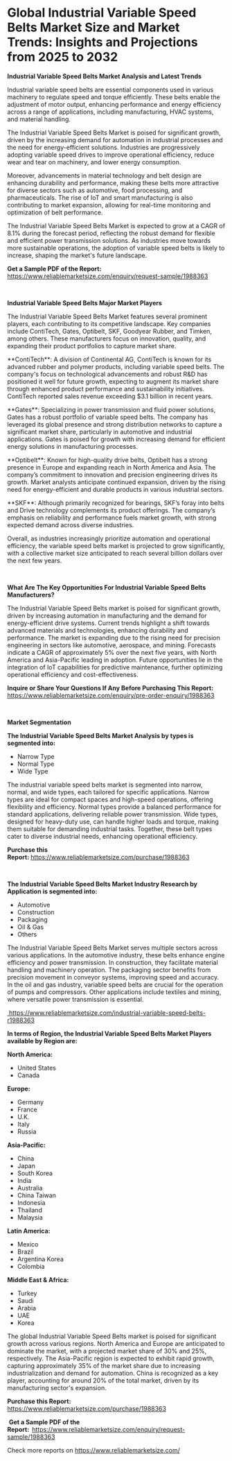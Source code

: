 <p><h1>Global Industrial Variable Speed Belts Market Size and Market Trends: Insights and Projections from 2025 to 2032</h1></p><p><strong>Industrial Variable Speed Belts Market Analysis and Latest Trends</strong></p>
<p><p>Industrial variable speed belts are essential components used in various machinery to regulate speed and torque efficiently. These belts enable the adjustment of motor output, enhancing performance and energy efficiency across a range of applications, including manufacturing, HVAC systems, and material handling.</p><p>The Industrial Variable Speed Belts Market is poised for significant growth, driven by the increasing demand for automation in industrial processes and the need for energy-efficient solutions. Industries are progressively adopting variable speed drives to improve operational efficiency, reduce wear and tear on machinery, and lower energy consumption. </p><p>Moreover, advancements in material technology and belt design are enhancing durability and performance, making these belts more attractive for diverse sectors such as automotive, food processing, and pharmaceuticals. The rise of IoT and smart manufacturing is also contributing to market expansion, allowing for real-time monitoring and optimization of belt performance.</p><p>The Industrial Variable Speed Belts Market is expected to grow at a CAGR of 8.1% during the forecast period, reflecting the robust demand for flexible and efficient power transmission solutions. As industries move towards more sustainable operations, the adoption of variable speed belts is likely to increase, shaping the market's future landscape.</p></p>
<p><strong>Get a Sample PDF of the Report:&nbsp;</strong> <a href="https://www.reliablemarketsize.com/enquiry/request-sample/1988363?utm_campaign=2034&utm_medium=2&utm_source=Github&utm_content=ia&utm_term=02032025&utm_id=industrial-variable-speed-belts">https://www.reliablemarketsize.com/enquiry/request-sample/1988363</a></p>
<p>&nbsp;</p>
<p><strong>Industrial Variable Speed Belts Major Market Players</strong></p>
<p><p>The Industrial Variable Speed Belts Market features several prominent players, each contributing to its competitive landscape. Key companies include ContiTech, Gates, Optibelt, SKF, Goodyear Rubber, and Timken, among others. These manufacturers focus on innovation, quality, and expanding their product portfolios to capture market share.</p><p>**ContiTech**: A division of Continental AG, ContiTech is known for its advanced rubber and polymer products, including variable speed belts. The company's focus on technological advancements and robust R&D has positioned it well for future growth, expecting to augment its market share through enhanced product performance and sustainability initiatives. ContiTech reported sales revenue exceeding $3.1 billion in recent years.</p><p>**Gates**: Specializing in power transmission and fluid power solutions, Gates has a robust portfolio of variable speed belts. The company has leveraged its global presence and strong distribution networks to capture a significant market share, particularly in automotive and industrial applications. Gates is poised for growth with increasing demand for efficient energy solutions in manufacturing processes.</p><p>**Optibelt**: Known for high-quality drive belts, Optibelt has a strong presence in Europe and expanding reach in North America and Asia. The company’s commitment to innovation and precision engineering drives its growth. Market analysts anticipate continued expansion, driven by the rising need for energy-efficient and durable products in various industrial sectors.</p><p>**SKF**: Although primarily recognized for bearings, SKF’s foray into belts and Drive technology complements its product offerings. The company’s emphasis on reliability and performance fuels market growth, with strong expected demand across diverse industries.</p><p>Overall, as industries increasingly prioritize automation and operational efficiency, the variable speed belts market is projected to grow significantly, with a collective market size anticipated to reach several billion dollars over the next few years.</p></p>
<p>&nbsp;</p>
<p><strong>What Are The Key Opportunities For Industrial Variable Speed Belts Manufacturers?</strong></p>
<p><p>The Industrial Variable Speed Belts market is poised for significant growth, driven by increasing automation in manufacturing and the demand for energy-efficient drive systems. Current trends highlight a shift towards advanced materials and technologies, enhancing durability and performance. The market is expanding due to the rising need for precision engineering in sectors like automotive, aerospace, and mining. Forecasts indicate a CAGR of approximately 5% over the next five years, with North America and Asia-Pacific leading in adoption. Future opportunities lie in the integration of IoT capabilities for predictive maintenance, further optimizing operational efficiency and cost-effectiveness.</p></p>
<p><strong>Inquire or Share Your Questions If Any Before Purchasing This Report:</strong> <a href="https://www.reliablemarketsize.com/enquiry/pre-order-enquiry/1988363?utm_campaign=2034&utm_medium=2&utm_source=Github&utm_content=ia&utm_term=02032025&utm_id=industrial-variable-speed-belts">https://www.reliablemarketsize.com/enquiry/pre-order-enquiry/1988363</a></p>
<p>&nbsp;</p>
<p><strong>Market Segmentation</strong></p>
<p><strong>The Industrial Variable Speed Belts Market Analysis by types is segmented into:</strong></p>
<p><ul><li>Narrow Type</li><li>Normal Type</li><li>Wide Type</li></ul></p>
<p><p>The industrial variable speed belts market is segmented into narrow, normal, and wide types, each tailored for specific applications. Narrow types are ideal for compact spaces and high-speed operations, offering flexibility and efficiency. Normal types provide a balanced performance for standard applications, delivering reliable power transmission. Wide types, designed for heavy-duty use, can handle higher loads and torque, making them suitable for demanding industrial tasks. Together, these belt types cater to diverse industrial needs, enhancing operational efficiency.</p></p>
<p><strong>Purchase this Report:&nbsp;</strong><a href="https://www.reliablemarketsize.com/purchase/1988363?utm_campaign=2034&utm_medium=2&utm_source=Github&utm_content=ia&utm_term=02032025&utm_id=industrial-variable-speed-belts">https://www.reliablemarketsize.com/purchase/1988363</a></p>
<p>&nbsp;</p>
<p><strong>The Industrial Variable Speed Belts Market Industry Research by Application is segmented into:</strong></p>
<p><ul><li>Automotive</li><li>Construction</li><li>Packaging</li><li>Oil & Gas</li><li>Others</li></ul></p>
<p><p>The Industrial Variable Speed Belts Market serves multiple sectors across various applications. In the automotive industry, these belts enhance engine efficiency and power transmission. In construction, they facilitate material handling and machinery operation. The packaging sector benefits from precision movement in conveyor systems, improving speed and accuracy. In the oil and gas industry, variable speed belts are crucial for the operation of pumps and compressors. Other applications include textiles and mining, where versatile power transmission is essential.</p></p>
<p><a href="https://www.reliablemarketsize.com/industrial-variable-speed-belts-r1988363?utm_campaign=2034&utm_medium=2&utm_source=Github&utm_content=ia&utm_term=02032025&utm_id=industrial-variable-speed-belts">&nbsp;https://www.reliablemarketsize.com/industrial-variable-speed-belts-r1988363</a></p>
<p><strong>In terms of Region, the Industrial Variable Speed Belts Market Players available by Region are:</strong></p>
<p>
    <p> <strong> North America: </strong>
        <ul>
            <li>United States</li>
            <li>Canada</li>
        </ul>
        </p> 
    <p> <strong> Europe: </strong>
        <ul>
            <li>Germany</li>
            <li>France</li>
            <li>U.K.</li>
            <li>Italy</li>
            <li>Russia</li>
        </ul>
        </p> 
    <p> <strong> Asia-Pacific: </strong>
        <ul>
            <li>China</li>
            <li>Japan</li>
            <li>South Korea</li>
            <li>India</li>
            <li>Australia</li>
            <li>China Taiwan</li>
            <li>Indonesia</li>
            <li>Thailand</li>
            <li>Malaysia</li>
        </ul>
        </p> 
    <p> <strong> Latin America: </strong>
        <ul>
            <li>Mexico</li>
            <li>Brazil</li>
            <li>Argentina Korea</li>
            <li>Colombia</li>
        </ul>
        </p> 
    <p> <strong> Middle East & Africa: </strong>
        <ul>
            <li>Turkey</li>
            <li>Saudi</li>
            <li>Arabia</li>
            <li>UAE</li>
            <li>Korea</li>
        </ul>
    </p>
    </p>
<p><p>The global Industrial Variable Speed Belts market is poised for significant growth across various regions. North America and Europe are anticipated to dominate the market, with a projected market share of 30% and 25%, respectively. The Asia-Pacific region is expected to exhibit rapid growth, capturing approximately 35% of the market share due to increasing industrialization and demand for automation. China is recognized as a key player, accounting for around 20% of the total market, driven by its manufacturing sector's expansion.</p></p>
<p><strong>Purchase this Report: </strong><a href="https://www.reliablemarketsize.com/purchase/1988363?utm_campaign=2034&utm_medium=2&utm_source=Github&utm_content=ia&utm_term=02032025&utm_id=industrial-variable-speed-belts">https://www.reliablemarketsize.com/purchase/1988363</a></p>
<p>&nbsp;<strong>Get a Sample PDF of the Report:&nbsp;&nbsp;</strong><a href="https://www.reliablemarketsize.com/enquiry/request-sample/1988363?utm_campaign=2034&utm_medium=2&utm_source=Github&utm_content=ia&utm_term=02032025&utm_id=industrial-variable-speed-belts">https://www.reliablemarketsize.com/enquiry/request-sample/1988363</a></p>
<p><strong></strong></p>
<p>Check more reports on <a href="https://www.reliablemarketsize.com/?utm_campaign=2034&utm_medium=2&utm_source=Github&utm_content=ia&utm_term=02032025&utm_id=industrial-variable-speed-belts">https://www.reliablemarketsize.com/</a></p>